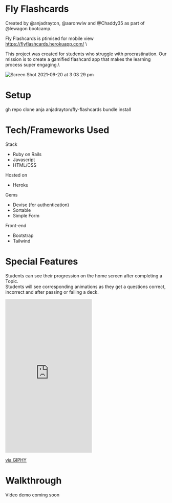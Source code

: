 # Fly Flashcards
Created by @anjadrayton, @aaronwlw and @Chaddy35 as part of @lewagon bootcamp.

Fly Flashcards is ptimised for mobile view https://flyflashcards.herokuapp.com/ \

This project was created for students who struggle with procrastination. Our mission is to create a gamified flashcard app that makes the learning process super engaging.\

![Screen Shot 2021-09-20 at 3 03 29 pm](https://user-images.githubusercontent.com/83281237/133960133-10b3ebbd-b321-471a-86e8-ce933a1c39d8.png)

# Setup
gh repo clone anja anjadrayton/fly-flashcards
bundle install


# Tech/Frameworks Used

Stack
* Ruby on Rails
* Javascript
* HTML/CSS

Hosted on
* Heroku

Gems
* Devise (for authentication)
* Sortable
* Simple Form

Front-end
* Bootstrap
* Tailwind

# Special Features
Students can see their progression on the home screen after completing a Topic.\
Students will see corresponding animations as they get a questions correct, incorrect and after passing or failing a deck.
<iframe src="https://giphy.com/embed/4vdVmTKcLoFyaeACxz" width="270" height="480" frameBorder="0" class="giphy-embed" allowFullScreen></iframe><p><a href="https://giphy.com/gifs/4vdVmTKcLoFyaeACxz">via GIPHY</a></p>

# Walkthrough
Video demo coming soon

